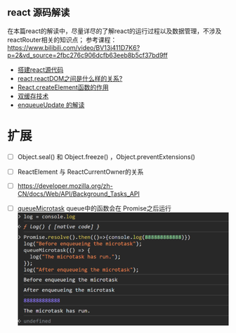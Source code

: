 ## react 源码解读
在本篇react的解读中，尽量详尽的了解react的运行过程以及数据管理，不涉及reactRouter相关的知识点；
参考课程：https://www.bilibili.com/video/BV13j411D7K6?p=2&vd_source=2fbc276c906dcfb63eeb8b5cf37bd9ff

- [搭建react源代码](./proj/Chapter-0/README.MD)
- [react,reactDOM之间是什么样的关系?](./proj/Chapter-1/README.MD)
- [React.createElement函数的作用](./proj/Chapter-3/README.MD)
- [双缓存技术](./proj/Chapter-4/README.MD)
- [enqueueUpdate 的解读](./proj/Chapter-5/README.MD)

# 扩展

- [ ]  Object.seal() 和 Object.freeze() ，Object.preventExtensions() 

- [ ]  ReactElement 与 ReactCurrentOwner的关系 

- [ ]  https://developer.mozilla.org/zh-CN/docs/Web/API/Background_Tasks_API
- [ ] [queueMicrotask](https://developer.mozilla.org/zh-CN/docs/Web/API/queueMicrotask)
queue中的函数会在 Promise之后运行
![](./img/img.png)